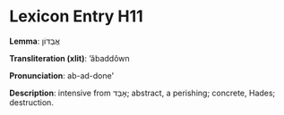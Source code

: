 # Lexicon Entry H11

**Lemma**: אֲבַדּוֹן

**Transliteration (xlit)**: ʼăbaddôwn

**Pronunciation**: ab-ad-done'

**Description**:
intensive from אָבַד; abstract, a perishing; concrete, Hades; destruction.
